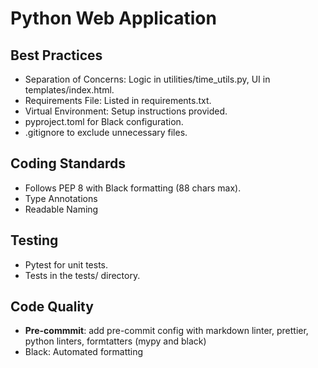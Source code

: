 # Python Web Application

## Best Practices

- Separation of Concerns: Logic in utilities/time_utils.py, UI in templates/index.html.
- Requirements File: Listed in requirements.txt.
- Virtual Environment: Setup instructions provided.
- pyproject.toml for Black configuration.
- .gitignore to exclude unnecessary files.

## Coding Standards

- Follows PEP 8 with Black formatting (88 chars max).
- Type Annotations
- Readable Naming

## Testing

- Pytest for unit tests.
- Tests in the tests/ directory.

## Code Quality

- **Pre-commmit**: add pre-commit config with markdown linter, prettier,
  python linters, formtatters (mypy and black)
- Black: Automated formatting
